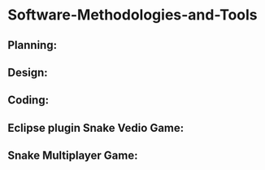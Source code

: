 # Software-Methodologies-and-Tools

## Planning:

## Design:

## Coding:

## Eclipse plugin Snake Vedio Game:

## Snake Multiplayer Game:

